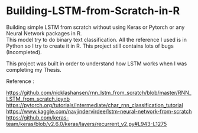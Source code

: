 # Building-LSTM-from-Scratch-in-R
Building simple LSTM from scratch without using Keras or Pytorch or any Neural Network packages in R. <br />
This model try to do binary text classification. 
All the reference I used is in Python so I try to create it in R.
This project still contains lots of bugs (Incompleted). 

This project was built in order to understand how LSTM works when I was completing my Thesis.

Reference :

https://github.com/nicklashansen/rnn_lstm_from_scratch/blob/master/RNN_LSTM_from_scratch.ipynb <br />
https://pytorch.org/tutorials/intermediate/char_rnn_classification_tutorial <br />
https://www.kaggle.com/navjindervirdee/lstm-neural-network-from-scratch <br />
https://github.com/keras-team/keras/blob/v2.6.0/keras/layers/recurrent_v2.py#L943-L1275 <br />
